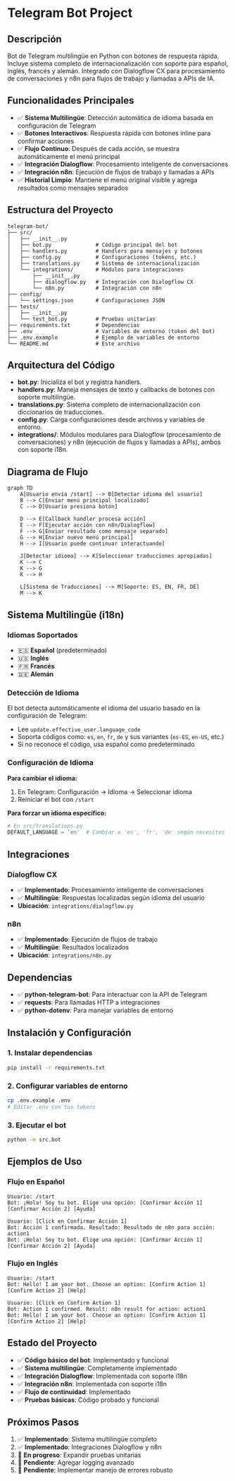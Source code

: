# Telegram Bot Project

## Descripción
Bot de Telegram multilingüe en Python con botones de respuesta rápida. Incluye sistema completo de internacionalización con soporte para español, inglés, francés y alemán. Integrado con Dialogflow CX para procesamiento de conversaciones y n8n para flujos de trabajo y llamadas a APIs de IA.

## Funcionalidades Principales
- ✅ **Sistema Multilingüe**: Detección automática de idioma basada en configuración de Telegram
- ✅ **Botones Interactivos**: Respuesta rápida con botones inline para confirmar acciones
- ✅ **Flujo Continuo**: Después de cada acción, se muestra automáticamente el menú principal
- ✅ **Integración Dialogflow**: Procesamiento inteligente de conversaciones
- ✅ **Integración n8n**: Ejecución de flujos de trabajo y llamadas a APIs
- ✅ **Historial Limpio**: Mantiene el menú original visible y agrega resultados como mensajes separados

## Estructura del Proyecto
```
telegram-bot/
├── src/
│   ├── __init__.py
│   ├── bot.py              # Código principal del bot
│   ├── handlers.py         # Handlers para mensajes y botones
│   ├── config.py           # Configuraciones (tokens, etc.)
│   ├── translations.py     # Sistema de internacionalización
│   └── integrations/       # Módulos para integraciones
│       ├── __init__.py
│       ├── dialogflow.py   # Integración con Dialogflow CX
│       └── n8n.py          # Integración con n8n
├── config/
│   └── settings.json       # Configuraciones JSON
├── tests/
│   ├── __init__.py
│   └── test_bot.py         # Pruebas unitarias
├── requirements.txt        # Dependencias
├── .env                    # Variables de entorno (token del bot)
├── .env.example            # Ejemplo de variables de entorno
└── README.md               # Este archivo
```

## Arquitectura del Código
- **bot.py**: Inicializa el bot y registra handlers.
- **handlers.py**: Maneja mensajes de texto y callbacks de botones con soporte multilingüe.
- **translations.py**: Sistema completo de internacionalización con diccionarios de traducciones.
- **config.py**: Carga configuraciones desde archivos y variables de entorno.
- **integrations/**: Módulos modulares para Dialogflow (procesamiento de conversaciones) y n8n (ejecución de flujos y llamadas a APIs), ambos con soporte i18n.

## Diagrama de Flujo
```mermaid
graph TD
    A[Usuario envía /start] --> B[Detectar idioma del usuario]
    B --> C[Enviar menú principal localizado]
    C --> D[Usuario presiona botón]

    D --> E[Callback handler procesa acción]
    E --> F[Ejecutar acción con n8n/Dialogflow]
    F --> G[Enviar resultado como mensaje separado]
    G --> H[Enviar nuevo menú principal]
    H --> I[Usuario puede continuar interactuando]

    J[Detectar idioma] --> K[Seleccionar traducciones apropiadas]
    K --> C
    K --> G
    K --> H

    L[Sistema de Traducciones] --> M[Soporte: ES, EN, FR, DE]
    M --> K
```

## Sistema Multilingüe (i18n)

### Idiomas Soportados
- 🇪🇸 **Español** (predeterminado)
- 🇺🇸 **Inglés**
- 🇫🇷 **Francés**
- 🇩🇪 **Alemán**

### Detección de Idioma
El bot detecta automáticamente el idioma del usuario basado en la configuración de Telegram:
- Lee `update.effective_user.language_code`
- Soporta códigos como: `es`, `en`, `fr`, `de` y sus variantes (`es-ES`, `en-US`, etc.)
- Si no reconoce el código, usa español como predeterminado

### Configuración de Idioma
**Para cambiar el idioma:**
1. En Telegram: Configuración → Idioma → Seleccionar idioma
2. Reiniciar el bot con `/start`

**Para forzar un idioma específico:**
```python
# En src/translations.py
DEFAULT_LANGUAGE = 'en'  # Cambiar a 'es', 'fr', 'de' según necesites
```

## Integraciones

### Dialogflow CX
- ✅ **Implementado**: Procesamiento inteligente de conversaciones
- ✅ **Multilingüe**: Respuestas localizadas según idioma del usuario
- **Ubicación**: `integrations/dialogflow.py`

### n8n
- ✅ **Implementado**: Ejecución de flujos de trabajo
- ✅ **Multilingüe**: Resultados localizados
- **Ubicación**: `integrations/n8n.py`

## Dependencias
- ✅ **python-telegram-bot**: Para interactuar con la API de Telegram
- ✅ **requests**: Para llamadas HTTP a integraciones
- ✅ **python-dotenv**: Para manejar variables de entorno

## Instalación y Configuración

### 1. Instalar dependencias
```bash
pip install -r requirements.txt
```

### 2. Configurar variables de entorno
```bash
cp .env.example .env
# Editar .env con tus tokens
```

### 3. Ejecutar el bot
```bash
python -m src.bot
```

## Ejemplos de Uso

### Flujo en Español
```
Usuario: /start
Bot: ¡Hola! Soy tu bot. Elige una opción: [Confirmar Acción 1] [Confirmar Acción 2] [Ayuda]

Usuario: [Click en Confirmar Acción 1]
Bot: Acción 1 confirmada. Resultado: Resultado de n8n para acción: action1
Bot: ¡Hola! Soy tu bot. Elige una opción: [Confirmar Acción 1] [Confirmar Acción 2] [Ayuda]
```

### Flujo en Inglés
```
Usuario: /start
Bot: Hello! I am your bot. Choose an option: [Confirm Action 1] [Confirm Action 2] [Help]

Usuario: [Click en Confirm Action 1]
Bot: Action 1 confirmed. Result: n8n result for action: action1
Bot: Hello! I am your bot. Choose an option: [Confirm Action 1] [Confirm Action 2] [Help]
```

## Estado del Proyecto
- ✅ **Código básico del bot**: Implementado y funcional
- ✅ **Sistema multilingüe**: Completamente implementado
- ✅ **Integración Dialogflow**: Implementada con soporte i18n
- ✅ **Integración n8n**: Implementada con soporte i18n
- ✅ **Flujo de continuidad**: Implementado
- ✅ **Pruebas básicas**: Código probado y funcional

## Próximos Pasos
1. ✅ **Implementado**: Sistema multilingüe completo
2. ✅ **Implementado**: Integraciones Dialogflow y n8n
3. 🔄 **En progreso**: Expandir pruebas unitarias
4. 🔄 **Pendiente**: Agregar logging avanzado
5. 🔄 **Pendiente**: Implementar manejo de errores robusto